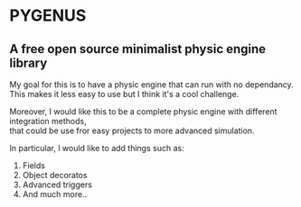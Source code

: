 # PYGENUS

## A free open source minimalist physic engine library

My goal for this is to have a physic engine that can run with no dependancy.  
This makes it less easy to use but I think it's a cool challenge.  

Moreover, I would like this to be a complete physic engine with different integration methods,  
that could be use fror easy projects to more advanced simulation.  

In particular, I would like to add things such as:  

1. Fields
1. Object decoratos 
1. Advanced triggers
1. And much more..